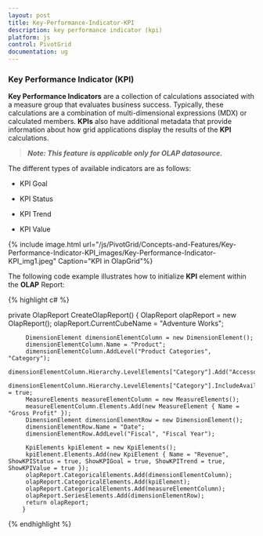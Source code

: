 ```yaml
---
layout: post
title: Key-Performance-Indicator-KPI
description: key performance indicator (kpi)
platform: js
control: PivotGrid
documentation: ug
---
```


### Key Performance Indicator (KPI)

**Key Performance Indicators** are a collection of calculations associated with a measure group that evaluates business success. Typically, these calculations are a combination of multi-dimensional expressions (MDX) or calculated members. **KPIs** also have additional metadata that provide information about how grid applications display the results of the **KPI** calculations.

>_**Note: This feature is applicable only for OLAP datasource.**_

The different types of available indicators are as follows:

  * KPI Goal

  * KPI Status

  * KPI Trend

  * KPI Value

{% include image.html url="/js/PivotGrid/Concepts-and-Features/Key-Performance-Indicator-KPI_images/Key-Performance-Indicator-KPI_img1.jpeg" Caption="KPI in OlapGrid"%}

The following code example illustrates how to initialize **KPI** element within the **OLAP** Report:

{% highlight c# %}

   private OlapReport CreateOlapReport()
        {
         OlapReport olapReport = new OlapReport();
         olapReport.CurrentCubeName = "Adventure Works";

         DimensionElement dimensionElementColumn = new DimensionElement();
         dimensionElementColumn.Name = "Product";
         dimensionElementColumn.AddLevel("Product Categories", "Category");             
         dimensionElementColumn.Hierarchy.LevelElements["Category"].Add("Accessories");           
         dimensionElementColumn.Hierarchy.LevelElements["Category"].IncludeAvailableMembers = true;
         MeasureElements measureElementColumn = new MeasureElements();      
         measureElementColumn.Elements.Add(new MeasureElement { Name = "Gross Profit" });
         DimensionElement dimensionElementRow = new DimensionElement();           
         dimensionElementRow.Name = "Date";
         dimensionElementRow.AddLevel("Fiscal", "Fiscal Year");

         KpiElements kpiElement = new KpiElements();
         kpiElement.Elements.Add(new KpiElement { Name = "Revenue", ShowKPIStatus = true, ShowKPIGoal = true, ShowKPITrend = true, ShowKPIValue = true });
         olapReport.CategoricalElements.Add(dimensionElementColumn);
         olapReport.CategoricalElements.Add(kpiElement);
         olapReport.CategoricalElements.Add(measureElementColumn);
         olapReport.SeriesElements.Add(dimensionElementRow);
         return olapReport;
        }

{% endhighlight %}



